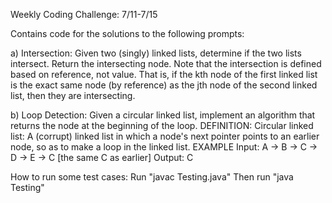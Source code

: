 Weekly Coding Challenge:
7/11-7/15

Contains code for the solutions to the following prompts:

a) Intersection: Given two (singly) linked lists, determine if the two lists intersect. Return the intersecting node. Note that the intersection is defined based on reference, not value. That is, if the kth node of the first linked list is the exact same node (by reference) as the jth node of the second linked list, then they are intersecting.

b) Loop Detection: Given a circular linked list, implement an algorithm that returns the node at the beginning of the loop.
DEFINITION:
Circular linked list: A (corrupt) linked list in which a node's next pointer points to an earlier node, so as to make a loop in the linked list.
EXAMPLE
Input: A -> B -> C -> D -> E -> C [the same C as earlier]
Output: C

How to run some test cases:
Run "javac Testing.java"
Then run "java Testing"
